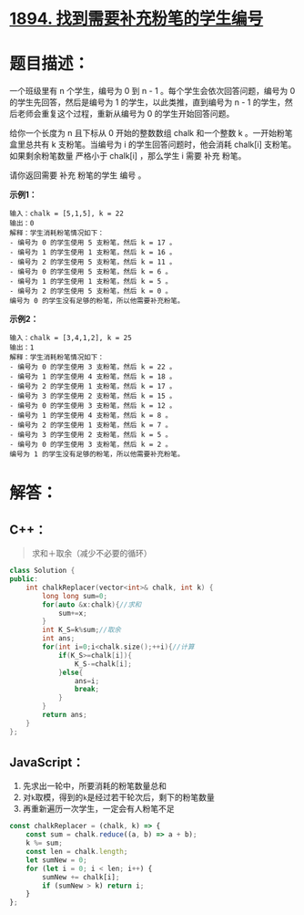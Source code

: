 # [1894. 找到需要补充粉笔的学生编号](https://leetcode-cn.com/problems/find-the-student-that-will-replace-the-chalk/)

# 题目描述：

一个班级里有 n 个学生，编号为 0 到 n - 1 。每个学生会依次回答问题，编号为 0 的学生先回答，然后是编号为 1 的学生，以此类推，直到编号为 n - 1 的学生，然后老师会重复这个过程，重新从编号为 0 的学生开始回答问题。

给你一个长度为 n 且下标从 0 开始的整数数组 chalk 和一个整数 k 。一开始粉笔盒里总共有 k 支粉笔。当编号为 i 的学生回答问题时，他会消耗 chalk[i] 支粉笔。如果剩余粉笔数量 严格小于 chalk[i] ，那么学生 i 需要 补充 粉笔。

请你返回需要 补充 粉笔的学生 编号 。



**示例1：**

```
输入：chalk = [5,1,5], k = 22
输出：0
解释：学生消耗粉笔情况如下：
- 编号为 0 的学生使用 5 支粉笔，然后 k = 17 。
- 编号为 1 的学生使用 1 支粉笔，然后 k = 16 。
- 编号为 2 的学生使用 5 支粉笔，然后 k = 11 。
- 编号为 0 的学生使用 5 支粉笔，然后 k = 6 。
- 编号为 1 的学生使用 1 支粉笔，然后 k = 5 。
- 编号为 2 的学生使用 5 支粉笔，然后 k = 0 。
编号为 0 的学生没有足够的粉笔，所以他需要补充粉笔。
```

**示例2：**

```
输入：chalk = [3,4,1,2], k = 25
输出：1
解释：学生消耗粉笔情况如下：
- 编号为 0 的学生使用 3 支粉笔，然后 k = 22 。
- 编号为 1 的学生使用 4 支粉笔，然后 k = 18 。
- 编号为 2 的学生使用 1 支粉笔，然后 k = 17 。
- 编号为 3 的学生使用 2 支粉笔，然后 k = 15 。
- 编号为 0 的学生使用 3 支粉笔，然后 k = 12 。
- 编号为 1 的学生使用 4 支粉笔，然后 k = 8 。
- 编号为 2 的学生使用 1 支粉笔，然后 k = 7 。
- 编号为 3 的学生使用 2 支粉笔，然后 k = 5 。
- 编号为 0 的学生使用 3 支粉笔，然后 k = 2 。
编号为 1 的学生没有足够的粉笔，所以他需要补充粉笔。
```

# 解答：

## C++：

> 求和＋取余（减少不必要的循环）

```cpp
class Solution {
public:
    int chalkReplacer(vector<int>& chalk, int k) {
        long long sum=0;
        for(auto &x:chalk){//求和
            sum+=x;
        }
        int K_S=k%sum;//取余
        int ans;
        for(int i=0;i<chalk.size();++i){//计算
            if(K_S>=chalk[i]){
                K_S-=chalk[i];
            }else{
                ans=i;
                break;
            }
        }
        return ans;
    }
};
```



## JavaScript：

1. 先求出一轮中，所要消耗的粉笔数量总和
2. 对`k`取模，得到的`k`是经过若干轮次后，剩下的粉笔数量
3. 再重新遍历一次学生，一定会有人粉笔不足

```javascript
const chalkReplacer = (chalk, k) => {
    const sum = chalk.reduce((a, b) => a + b);
    k %= sum;
    const len = chalk.length;
    let sumNew = 0;
    for (let i = 0; i < len; i++) {
        sumNew += chalk[i];
        if (sumNew > k) return i;
    }
};
```
